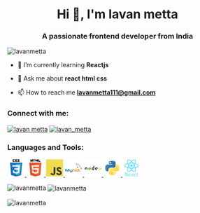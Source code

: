 <h1 align="center">Hi 👋, I'm lavan metta</h1>
<h3 align="center">A passionate frontend developer from India</h3>

<p align="left"> <img src="https://komarev.com/ghpvc/?username=lavanmetta&label=Profile%20views&color=0e75b6&style=flat" alt="lavanmetta" /> </p>

- 🌱 I’m currently learning **Reactjs**

- 💬 Ask me about **react html css**

- 📫 How to reach me **lavanmetta111@gmail.com**

<h3 align="left">Connect with me:</h3>
<p align="left">
<a href="https://linkedin.com/in/lavan metta" target="blank"><img align="center" src="https://raw.githubusercontent.com/rahuldkjain/github-profile-readme-generator/master/src/images/icons/Social/linked-in-alt.svg" alt="lavan metta" height="30" width="40" /></a>
<a href="https://instagram.com/lavan_metta" target="blank"><img align="center" src="https://raw.githubusercontent.com/rahuldkjain/github-profile-readme-generator/master/src/images/icons/Social/instagram.svg" alt="lavan_metta" height="30" width="40" /></a>
</p>

<h3 align="left">Languages and Tools:</h3>
<p align="left"> <a href="https://www.w3schools.com/css/" target="_blank" rel="noreferrer"> <img src="https://raw.githubusercontent.com/devicons/devicon/master/icons/css3/css3-original-wordmark.svg" alt="css3" width="40" height="40"/> </a> <a href="https://www.w3.org/html/" target="_blank" rel="noreferrer"> <img src="https://raw.githubusercontent.com/devicons/devicon/master/icons/html5/html5-original-wordmark.svg" alt="html5" width="40" height="40"/> </a> <a href="https://developer.mozilla.org/en-US/docs/Web/JavaScript" target="_blank" rel="noreferrer"> <img src="https://raw.githubusercontent.com/devicons/devicon/master/icons/javascript/javascript-original.svg" alt="javascript" width="40" height="40"/> </a> <a href="https://www.mysql.com/" target="_blank" rel="noreferrer"> <img src="https://raw.githubusercontent.com/devicons/devicon/master/icons/mysql/mysql-original-wordmark.svg" alt="mysql" width="40" height="40"/> </a> <a href="https://nodejs.org" target="_blank" rel="noreferrer"> <img src="https://raw.githubusercontent.com/devicons/devicon/master/icons/nodejs/nodejs-original-wordmark.svg" alt="nodejs" width="40" height="40"/> </a> <a href="https://www.python.org" target="_blank" rel="noreferrer"> <img src="https://raw.githubusercontent.com/devicons/devicon/master/icons/python/python-original.svg" alt="python" width="40" height="40"/> </a> <a href="https://reactjs.org/" target="_blank" rel="noreferrer"> <img src="https://raw.githubusercontent.com/devicons/devicon/master/icons/react/react-original-wordmark.svg" alt="react" width="40" height="40"/> </a> </p>

<p><img align="left" src="https://github-readme-stats.vercel.app/api/top-langs?username=lavanmetta&show_icons=true&locale=en&layout=compact" alt="lavanmetta" /></p> 
<p></p>

<p>&nbsp;<img align="center" src="https://github-readme-stats.vercel.app/api?username=lavanmetta&show_icons=true&locale=en" alt="lavanmetta" /></p>

<p><img align="center" src="https://github-readme-streak-stats.herokuapp.com/?user=lavanmetta&" alt="lavanmetta" /></p>
